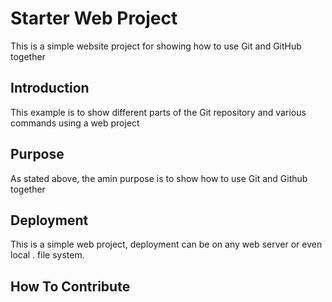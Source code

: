 # Starter Web Project

This is a simple website project for showing how to use Git and GitHub together

## Introduction

This example is to show different parts of the Git repository and various
commands using a web project

## Purpose

As stated above, the amin purpose is to show how to use Git and Github together

## Deployment

This is a simple web project, deployment can be on any web server or even local . file system.

## How To Contribute
